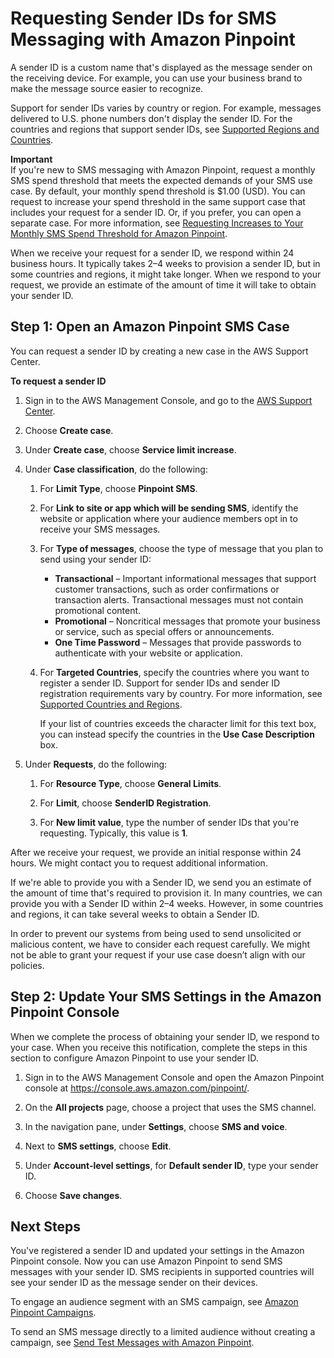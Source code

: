 # Requesting Sender IDs for SMS Messaging with Amazon Pinpoint<a name="channels-sms-awssupport-sender-id"></a>

A sender ID is a custom name that's displayed as the message sender on the receiving device\. For example, you can use your business brand to make the message source easier to recognize\.

Support for sender IDs varies by country or region\. For example, messages delivered to U\.S\. phone numbers don't display the sender ID\. For the countries and regions that support sender IDs, see [Supported Regions and Countries](https://docs.aws.amazon.com/sns/latest/dg/sms_supported-countries.html)\.

**Important**  
If you're new to SMS messaging with Amazon Pinpoint, request a monthly SMS spend threshold that meets the expected demands of your SMS use case\. By default, your monthly spend threshold is $1\.00 \(USD\)\. You can request to increase your spend threshold in the same support case that includes your request for a sender ID\. Or, if you prefer, you can open a separate case\. For more information, see [Requesting Increases to Your Monthly SMS Spend Threshold for Amazon Pinpoint](channels-sms-awssupport-spend-threshold.md)\.

When we receive your request for a sender ID, we respond within 24 business hours\. It typically takes 2–4 weeks to provision a sender ID, but in some countries and regions, it might take longer\. When we respond to your request, we provide an estimate of the amount of time it will take to obtain your sender ID\.

## Step 1: Open an Amazon Pinpoint SMS Case<a name="channels-sms-awssupport-sender-id-open"></a>

You can request a sender ID by creating a new case in the AWS Support Center\.

**To request a sender ID**

1. Sign in to the AWS Management Console, and go to the [AWS Support Center](https://console.aws.amazon.com/support/home#/)\.

1. Choose **Create case**\.

1. Under **Create case**, choose **Service limit increase**\.

1. Under **Case classification**, do the following:

   1. For **Limit Type**, choose **Pinpoint SMS**\.

   1. For **Link to site or app which will be sending SMS**, identify the website or application where your audience members opt in to receive your SMS messages\.

   1. For **Type of messages**, choose the type of message that you plan to send using your sender ID:
      + **Transactional** – Important informational messages that support customer transactions, such as order confirmations or transaction alerts\. Transactional messages must not contain promotional content\.
      + **Promotional** – Noncritical messages that promote your business or service, such as special offers or announcements\.
      + **One Time Password** – Messages that provide passwords to authenticate with your website or application\.

   1. For **Targeted Countries**, specify the countries where you want to register a sender ID\. Support for sender IDs and sender ID registration requirements vary by country\. For more information, see [Supported Countries and Regions](channels-sms-countries.md)\.

      If your list of countries exceeds the character limit for this text box, you can instead specify the countries in the **Use Case Description** box\.

1. Under **Requests**, do the following:

   1. For **Resource Type**, choose **General Limits**\.

   1. For **Limit**, choose **SenderID Registration**\.

   1. For **New limit value**, type the number of sender IDs that you're requesting\. Typically, this value is **1**\.

After we receive your request, we provide an initial response within 24 hours\. We might contact you to request additional information\.

If we're able to provide you with a Sender ID, we send you an estimate of the amount of time that's required to provision it\. In many countries, we can provide you with a Sender ID within 2–4 weeks\. However, in some countries and regions, it can take several weeks to obtain a Sender ID\.

In order to prevent our systems from being used to send unsolicited or malicious content, we have to consider each request carefully\. We might not be able to grant your request if your use case doesn’t align with our policies\.

## Step 2: Update Your SMS Settings in the Amazon Pinpoint Console<a name="channels-sms-awssupport-sender-id-settings"></a>

When we complete the process of obtaining your sender ID, we respond to your case\. When you receive this notification, complete the steps in this section to configure Amazon Pinpoint to use your sender ID\.

1. Sign in to the AWS Management Console and open the Amazon Pinpoint console at [https://console\.aws\.amazon\.com/pinpoint/](https://console.aws.amazon.com/pinpoint/)\.

1. On the **All projects** page, choose a project that uses the SMS channel\.

1. In the navigation pane, under **Settings**, choose **SMS and voice**\.

1. Next to **SMS settings**, choose **Edit**\.

1. Under **Account\-level settings**, for **Default sender ID**, type your sender ID\.

1. Choose **Save changes**\.

## Next Steps<a name="channels-sms-awssupport-sender-id-next"></a>

You've registered a sender ID and updated your settings in the Amazon Pinpoint console\. Now you can use Amazon Pinpoint to send SMS messages with your sender ID\. SMS recipients in supported countries will see your sender ID as the message sender on their devices\. 

To engage an audience segment with an SMS campaign, see [Amazon Pinpoint Campaigns](campaigns.md)\.

To send an SMS message directly to a limited audience without creating a campaign, see [Send Test Messages with Amazon Pinpoint](messages.md)\.